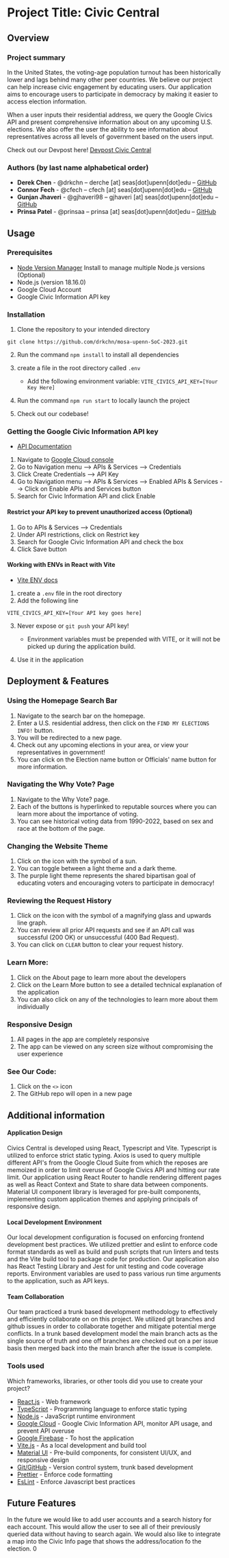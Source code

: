 # Project Title: Civic Central

## Overview

### Project summary

In the United States, the voting-age population turnout has been historically lower and lags behind many other peer countries. We believe our project can help increase civic engagement by educating users. Our application aims to encourage users to participate in democracy by making it easier to access election information.

When a user inputs their residential address, we query the Google Civics API and present comprehensive information about on any upcoming U.S. elections. We also offer the user the ability to see information about representatives across all levels of government based on the users input.

Check out our Devpost here! [Devpost Civic Central](https://devpost.com/software/civic-central)

### Authors (by last name alphabetical order)

- **Derek Chen** - @drkchn – derche [at] seas[dot]upenn[dot]edu – [GitHub](https://github.com/drkchn)
- **Connor Fech** - @cfech – cfech [at] seas[dot]upenn[dot]edu – [GitHub](https://github.com/cfech)
- **Gunjan Jhaveri** - @gjhaveri98 – gjhaveri [at] seas[dot]upenn[dot]edu – [GitHub](https://github.com/gjhaveri98)
- **Prinsa Patel** - @prinsaa – prinsa [at] seas[dot]upenn[dot]edu – [GitHub](https://github.com/prinsaa)

## Usage

### Prerequisites

- [Node Version Manager](https://github.com/nvm-sh/nvm) Install to manage multiple Node.js versions (Optional)
- Node.js (version 18.16.0)
- Google Cloud Account
- Google Civic Information API key

### Installation

1. Clone the repository to your intended directory

```
git clone https://github.com/drkchn/mosa-upenn-SoC-2023.git
```

2. Run the command `npm install` to install all dependencies

3. create a file in the root directory called `.env`
    - Add the following environment variable: `VITE_CIVICS_API_KEY=[Your Key Here]`

4. Run the command `npm run start` to locally launch the project

5. Check out our codebase!

### Getting the Google Civic Information API key

- [API Documentation](https://developers.google.com/civic-information)

1. Navigate to [Google Cloud console](https://console.cloud.google.com/)
2. Go to Navigation menu --> APIs & Services --> Credentials
3. Click Create Credentials --> API Key
4. Go to Navigation menu --> APIs & Services --> Enabled APIs & Services --> Click on Enable APIs and Services button
5. Search for Civic Information API and click Enable

#### Restrict your API key to prevent unauthorized access (Optional)

1. Go to APIs & Services --> Credentials
2. Under API restrictions, click on Restrict key
3. Search for Google Civic Information API and check the box
4. Click Save button

#### Working with ENVs in React with Vite

- [Vite ENV docs](https://vitejs.dev/guide/env-and-mode.html)

1. create a `.env` file in the root directory
2. Add the following line

```
VITE_CIVICS_API_KEY=[Your API key goes here]
```
3. Never expose or `git push` your API key!

   - Environment variables must be prepended with VITE, or it will not be picked up during the application build.

4. Use it in the application

## Deployment & Features

### Using the Homepage Search Bar

1. Navigate to the search bar on the homepage.
2. Enter a U.S. residential address, then click on the `FIND MY ELECTIONS INFO!` button.
3. You will be redirected to a new page.
4. Check out any upcoming elections in your area, or view your representatives in government!
5. You can click on the Election name button or Officials' name button for more information.

### Navigating the Why Vote? Page

1. Navigate to the Why Vote? page.
2. Each of the buttons is hyperlinked to reputable sources where you can learn more about the importance of voting.
3. You can see historical voting data from 1990-2022, based on sex and race at the bottom of the page.

### Changing the Website Theme

1. Click on the icon with the symbol of a sun.
2. You can toggle between a light theme and a dark theme.
3. The purple light theme represents the shared bipartisan goal of educating voters and encouraging voters to participate in democracy!

### Reviewing the Request History

1. Click on the icon with the symbol of a magnifying glass and upwards line graph.
2. You can review all prior API requests and see if an API call was successful (200 OK) or unsuccessful (400 Bad Request).
3. You can click on `CLEAR` button to clear your request history.

### Learn More:
1. Click on the About page to learn more about the developers
2. Click on the Learn More button to see a detailed technical explanation of the application
3. You can also click on any of the technologies to learn more about them individually

### Responsive Design
1. All pages in the app are completely responsive
2. The app can be viewed on any screen size without compromising the user experience

### See Our Code:
1. Click on the `<>` icon
2. The GitHub repo will open in a new page

## Additional information

#### Application Design

Civics Central is developed using React, Typescript and Vite. Typescript is utilized to enforce strict static typing. Axios is used to query multiple different API's from the Google Cloud Suite from which the reposes are memoized in order to limit overuse of Google Civics API and hitting our rate limit. Our application using React Router to handle rendering different pages as well as React Context and State to share data between components. Material UI component library is leveraged for pre-built components, implementing custom application themes and applying principals of responsive design.

#### Local Development Environment

Our local development configuration is focused on enforcing frontend development best practices. We utilized prettier and eslint to enforce code format standards as well as build and push scripts that run linters and tests and the Vite build tool to package code for production. Our application also has React Testing Library and Jest for unit testing and code coverage reports. Environment variables are used to pass various run time arguments to the application, such as API keys.

#### Team Collaboration

Our team practiced a trunk based development methodology to effectively and efficiently collaborate on on this project. We utilized git branches and github issues in order to collaborate together and mitigate potential merge conflicts. In a trunk based development model the main branch acts as the single source of truth and one off branches are checked out on a per issue basis then merged back into the main branch after the issue is complete.

### Tools used

Which frameworks, libraries, or other tools did you use to create your project?

- [React.js](https://react.dev/) - Web framework
- [TypeScript](https://www.typescriptlang.org/) - Programming language to enforce static typing
- [Node.js](https://nodejs.org/en) - JavaScript runtime environment
- [Google Cloud](https://cloud.google.com/gcp) - Google Civic Information API, monitor API usage, and prevent API overuse
- [Google Firebase](https://firebase.google.com/) - To host the application
- [Vite.js](https://vitejs.dev/) - As a local development and build tool
- [Material UI](https://mui.com/) - Pre-build components, for consistent UI/UX, and responsive design
- [Git/GitHub](https://github.com/) - Version control system, trunk based development
- [Prettier](https://prettier.io/) - Enforce code formatting
- [EsLint](https://eslint.org/) - Enforce Javascript best practices


## Future Features

In the future we would like to add user accounts and a search history for each account. This would allow the user to see all of their previously queried data without having to search again. We would also like to integrate a map into the Civic Info page that shows the address/location fo the election. 0
